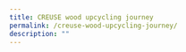 ```yaml
---
title: CREUSE wood upcycling journey
permalink: /creuse-wood-upcycling-journey/
description: ""
---
```

